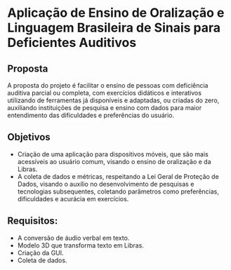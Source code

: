 # Aplicação de Ensino de Oralização e Linguagem Brasileira de Sinais para Deficientes Auditivos

## Proposta

A proposta do projeto é facilitar o ensino de pessoas com deficiência auditiva parcial ou completa, com exercícios didáticos e interativos utilizando de ferramentas já disponíveis e adaptadas, ou criadas do zero, auxiliando instituições de pesquisa e ensino com dados para maior entendimento das dificuldades e preferências do usuário.

## Objetivos

- Criação de uma aplicação para dispositivos móveis, que são mais acessíveis ao usuário comum, visando o ensino de oralização e da Libras.
- A coleta de dados e métricas, respeitando a Lei Geral de Proteção de Dados, visando o auxílio no desenvolvimento de pesquisas e tecnologias subsequentes, coletando parâmetros como preferências, dificuldades e acurácia em exercícios.

## Requisitos:

- A conversão de áudio verbal em texto.
- Modelo 3D que transforma texto em Libras.
- Criação da GUI.
- Coleta de dados.
